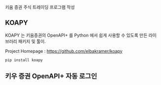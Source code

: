 
키움 증권 주식 트레이딩 프로그램 작성

## KOAPY
KOAPY 는 키움증권의 OpenAPI+ 를 Python 에서 쉽게 사용할 수 있도록 만든 라이브러리 패키지 및 툴이.

Project Homepage : <https://github.com/elbakramer/koapy>

```commandline
pip install koapy
```

## 키우 증권 OpenAPI+ 자동 로그인

